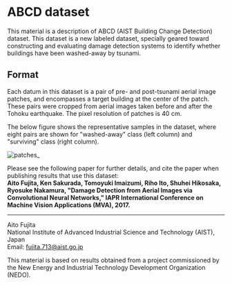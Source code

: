 # ABCD dataset

This material is a description of ABCD (AIST Building Change Detection) dataset.
This dataset is a new labeled dataset, specially geared toward constructing and evaluating damage detection systems to identify whether buildings have been washed-away by tsunami.

## Format
Each datum in this dataset is a pair of pre- and post-tsunami aerial image patches, and encompasses a target building at the center of the patch. These pairs were cropped from aerial images taken before and after the Tohoku earthquake. The pixel resolution of patches is 40 cm.

The below figure shows the representative samples in the dataset, where eight pairs are shown for "washed-away" class (left column) and "surviving" class (right column).

![patches_](https://user-images.githubusercontent.com/13417696/27384118-b5539e1e-56c8-11e7-9c0c-7d06b899763f.png)


Please see the following paper for further details, and cite the paper when publishing results that use this dataset:  
**Aito Fujita, Ken Sakurada, Tomoyuki Imaizumi, Riho Ito, Shuhei Hikosaka, Ryosuke Nakamura, "Damage Detection from Aerial Images
via Convolutional Neural Networks," IAPR International Conference on Machine Vision Applications (MVA), 2017.**


---

Aito Fujita  
National Institute of Advanced Industrial Science and Technology (AIST), Japan  
Email: fujita.713@aist.go.jp  

This material is based on results obtained from a project commissioned by the New Energy and Industrial Technology Development Organization (NEDO).
